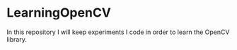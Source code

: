 # LearningOpenCV
In this repository I will keep experiments I code in order to learn the OpenCV library.
